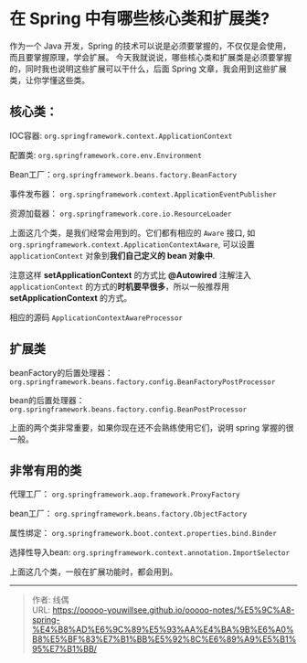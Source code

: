 # 在 Spring 中有哪些核心类和扩展类?


作为一个 Java 开发，Spring 的技术可以说是必须要掌握的，不仅仅是会使用，而且要掌握原理，学会扩展。
今天我就说说，哪些核心类和扩展类是必须要掌握的，同时我也说明这些扩展可以干什么，后面 Spring 文章，我会用到这些扩展类，让你学懂这些类。


## 核心类：

IOC容器:  `org.springframework.context.ApplicationContext`

配置类: `org.springframework.core.env.Environment`

Bean工厂：`org.springframework.beans.factory.BeanFactory`

事件发布器： `org.springframework.context.ApplicationEventPublisher`

资源加载器： `org.springframework.core.io.ResourceLoader`

上面这几个类，是我们经常会用到的。它们都有相应的 `Aware` 接口, 如 `org.springframework.context.ApplicationContextAware`, 可以设置 `applicationContext` 对象到**我们自己定义的 bean 对象中**.

注意这样 **setApplicationContext** 的方式比 **@Autowired** 注解注入 `applicationContext` 的方式的**时机要早很多**，所以一般推荐用 **setApplicationContext** 的方式。

相应的源码 `ApplicationContextAwareProcessor`


## 扩展类

beanFactory的后置处理器： `org.springframework.beans.factory.config.BeanFactoryPostProcessor`

bean的后置处理器： `org.springframework.beans.factory.config.BeanPostProcessor`

上面的两个类非常重要，如果你现在还不会熟练使用它们，说明 spring 掌握的很一般。

## 非常有用的类

代理工厂： `org.springframework.aop.framework.ProxyFactory`

bean工厂： `org.springframework.beans.factory.ObjectFactory`

属性绑定： `org.springframework.boot.context.properties.bind.Binder`

选择性导入bean: `org.springframework.context.annotation.ImportSelector`

上面这几个类，一般在扩展功能时，都会用到。


---

> 作者: 线偶  
> URL: https://ooooo-youwillsee.github.io/ooooo-notes/%E5%9C%A8-spring-%E4%B8%AD%E6%9C%89%E5%93%AA%E4%BA%9B%E6%A0%B8%E5%BF%83%E7%B1%BB%E5%92%8C%E6%89%A9%E5%B1%95%E7%B1%BB/  

